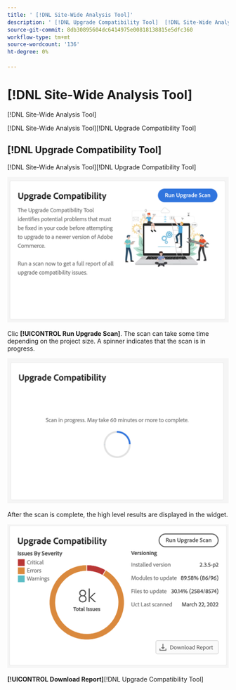 ```yaml
---
title: ' [!DNL Site-Wide Analysis Tool]'
description: ' [!DNL Upgrade Compatibility Tool]  [!DNL Site-Wide Analysis Tool] '
source-git-commit: 8db30895604dc6414975e00818138815e5dfc360
workflow-type: tm+mt
source-wordcount: '136'
ht-degree: 0%

---
```



# [!DNL Site-Wide Analysis Tool]

[!DNL Site-Wide Analysis Tool]

[](https://docs.magento.com/user-guide/reports/site-wide-analysis-tool.html)

[!DNL Site-Wide Analysis Tool][!DNL Upgrade Compatibility Tool]

## [!DNL Upgrade Compatibility Tool]

[!DNL Site-Wide Analysis Tool][!DNL Upgrade Compatibility Tool]

![](../../assets/upgrade-guide/uct-swat-initial.png)

Clic **[!UICONTROL Run Upgrade Scan]**. The scan can take some time depending on the project size. A spinner indicates that the scan is in progress.

![](../../assets/upgrade-guide/uct-swat-progress.png)

After the scan is complete, the high level results are displayed in the widget.

![](../../assets/upgrade-guide/uct-swat-results.png)

**[!UICONTROL Download Report]**[!DNL Upgrade Compatibility Tool]

